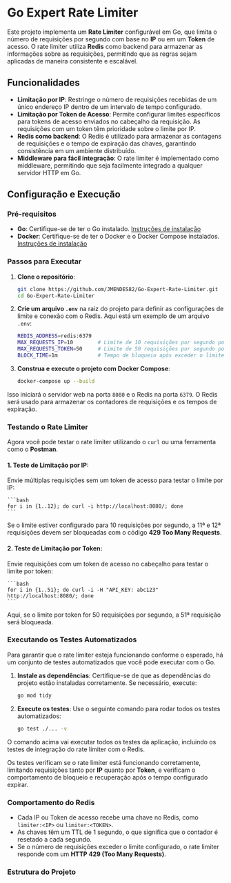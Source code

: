 # Go Expert Rate Limiter

Este projeto implementa um **Rate Limiter** configurável em Go, que limita o número de requisições por segundo com base no **IP** ou em um **Token** de acesso. O rate limiter utiliza **Redis** como backend para armazenar as informações sobre as requisições, permitindo que as regras sejam aplicadas de maneira consistente e escalável.

## Funcionalidades

- **Limitação por IP**: Restringe o número de requisições recebidas de um único endereço IP dentro de um intervalo de tempo configurado.
- **Limitação por Token de Acesso**: Permite configurar limites específicos para tokens de acesso enviados no cabeçalho da requisição. As requisições com um token têm prioridade sobre o limite por IP.
- **Redis como backend**: O Redis é utilizado para armazenar as contagens de requisições e o tempo de expiração das chaves, garantindo consistência em um ambiente distribuído.
- **Middleware para fácil integração**: O rate limiter é implementado como middleware, permitindo que seja facilmente integrado a qualquer servidor HTTP em Go.

## Configuração e Execução

### Pré-requisitos

- **Go**: Certifique-se de ter o Go instalado. [Instruções de instalação](https://golang.org/doc/install)
- **Docker**: Certifique-se de ter o Docker e o Docker Compose instalados. [Instruções de instalação](https://docs.docker.com/get-docker/)

### Passos para Executar

1. **Clone o repositório**:

   ```bash
   git clone https://github.com/JMENDES82/Go-Expert-Rate-Limiter.git
   cd Go-Expert-Rate-Limiter
   ```

2. **Crie um arquivo `.env`** na raiz do projeto para definir as configurações de limite e conexão com o Redis. Aqui está um exemplo de um arquivo `.env`:

   ```bash
   REDIS_ADDRESS=redis:6379
   MAX_REQUESTS_IP=10        # Limite de 10 requisições por segundo por IP
   MAX_REQUESTS_TOKEN=50     # Limite de 50 requisições por segundo por Token
   BLOCK_TIME=1m             # Tempo de bloqueio após exceder o limite
   ```


3. **Construa e execute o projeto com Docker Compose**:

   ```bash
   docker-compose up --build
   ```

Isso iniciará o servidor web na porta `8080` e o Redis na porta `6379`. O Redis será usado para armazenar os contadores de requisições e os tempos de expiração.

### Testando o Rate Limiter

Agora você pode testar o rate limiter utilizando o `curl` ou uma ferramenta como o **Postman**.

#### 1. Teste de Limitação por IP:

Envie múltiplas requisições sem um token de acesso para testar o limite por IP:

    ```bash
    for i in {1..12}; do curl -i http://localhost:8080/; done
    ```    

Se o limite estiver configurado para 10 requisições por segundo, a 11ª e 12ª requisições devem ser bloqueadas com o código **429 Too Many Requests**.

#### 2. Teste de Limitação por Token:

Envie requisições com um token de acesso no cabeçalho para testar o limite por token:

    ```bash
    for i in {1..51}; do curl -i -H "API_KEY: abc123" http://localhost:8080/; done
    ```

Aqui, se o limite por token for 50 requisições por segundo, a 51ª requisição será bloqueada.

### Executando os Testes Automatizados

Para garantir que o rate limiter esteja funcionando conforme o esperado, há um conjunto de testes automatizados que você pode executar com o Go.

1. **Instale as dependências**:
   Certifique-se de que as dependências do projeto estão instaladas corretamente. Se necessário, execute:

    ```bash
    go mod tidy
    ```
2. **Execute os testes**:
   Use o seguinte comando para rodar todos os testes automatizados:

   ```bash
   go test ./... -v
   ```

O comando acima vai executar todos os testes da aplicação, incluindo os testes de integração do rate limiter com o Redis.

Os testes verificam se o rate limiter está funcionando corretamente, limitando requisições tanto por **IP** quanto por **Token**, e verificam o comportamento de bloqueio e recuperação após o tempo configurado expirar.

### Comportamento do Redis

- Cada IP ou Token de acesso recebe uma chave no Redis, como `limiter:<IP>` ou `limiter:<TOKEN>`.
- As chaves têm um TTL de 1 segundo, o que significa que o contador é resetado a cada segundo.
- Se o número de requisições exceder o limite configurado, o rate limiter responde com um **HTTP 429 (Too Many Requests)**.

### Estrutura do Projeto



